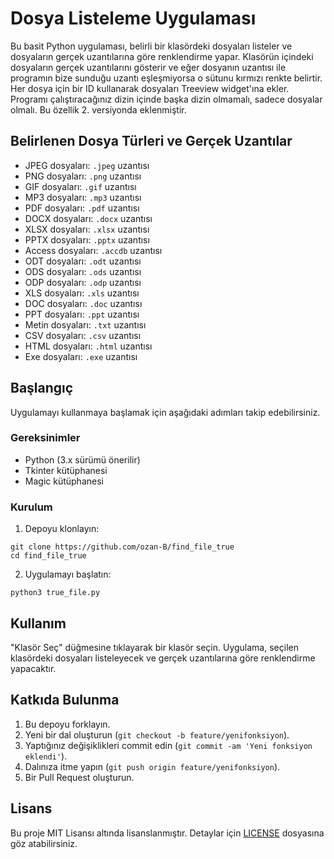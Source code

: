 <h1>Dosya Listeleme Uygulaması</h1>

<p>Bu basit Python uygulaması, belirli bir klasördeki dosyaları listeler ve dosyaların gerçek uzantılarına göre renklendirme yapar. Klasörün içindeki dosyaların gerçek uzantılarını gösterir ve eğer dosyanın uzantısı ile programın bize sunduğu uzantı eşleşmiyorsa o sütunu kırmızı renkte belirtir. Her dosya için bir ID kullanarak dosyaları Treeview widget'ına ekler. Programı çalıştıracağınız dizin içinde başka dizin olmamalı, sadece dosyalar olmalı. Bu özellik 2. versiyonda eklenmiştir.</p>

<h2>Belirlenen Dosya Türleri ve Gerçek Uzantılar</h2>

<ul>
  <li>JPEG dosyaları: <code>.jpeg</code> uzantısı</li>
  <li>PNG dosyaları: <code>.png</code> uzantısı</li>
  <li>GIF dosyaları: <code>.gif</code> uzantısı</li>
  <li>MP3 dosyaları: <code>.mp3</code> uzantısı</li>
  <li>PDF dosyaları: <code>.pdf</code> uzantısı</li>
  <li>DOCX dosyaları: <code>.docx</code> uzantısı</li>
  <li>XLSX dosyaları: <code>.xlsx</code> uzantısı</li>
  <li>PPTX dosyaları: <code>.pptx</code> uzantısı</li>
  <li>Access dosyaları: <code>.accdb</code> uzantısı</li>
  <li>ODT dosyaları: <code>.odt</code> uzantısı</li>
  <li>ODS dosyaları: <code>.ods</code> uzantısı</li>
  <li>ODP dosyaları: <code>.odp</code> uzantısı</li>
  <li>XLS dosyaları: <code>.xls</code> uzantısı</li>
  <li>DOC dosyaları: <code>.doc</code> uzantısı</li>
  <li>PPT dosyaları: <code>.ppt</code> uzantısı</li>
  <li>Metin dosyaları: <code>.txt</code> uzantısı</li>
  <li>CSV dosyaları: <code>.csv</code> uzantısı</li>
  <li>HTML dosyaları: <code>.html</code> uzantısı</li>
  <li>Exe dosyaları: <code>.exe</code> uzantısı</li>
  
</ul>

<h2>Başlangıç</h2>

<p>Uygulamayı kullanmaya başlamak için aşağıdaki adımları takip edebilirsiniz.</p>

<h3>Gereksinimler</h3>

<ul>
  <li>Python (3.x sürümü önerilir)</li>
  <li>Tkinter kütüphanesi</li>
  <li>Magic kütüphanesi</li>
</ul>

<h3>Kurulum</h3>

<ol>
  <li>Depoyu klonlayın:</li>
</ol>

<pre>
<code>git clone https://github.com/ozan-B/find_file_true
cd find_file_true</code>
</pre>

<ol start="2">
  <li>Uygulamayı başlatın:</li>
</ol>

<pre>
<code>python3 true_file.py</code>
</pre>

<h2>Kullanım</h2>

<p>"Klasör Seç" düğmesine tıklayarak bir klasör seçin. Uygulama, seçilen klasördeki dosyaları listeleyecek ve gerçek uzantılarına göre renklendirme yapacaktır.</p>

<h2>Katkıda Bulunma</h2>

<ol>
  <li>Bu depoyu forklayın.</li>
  <li>Yeni bir dal oluşturun (<code>git checkout -b feature/yenifonksiyon</code>).</li>
  <li>Yaptığınız değişiklikleri commit edin (<code>git commit -am 'Yeni fonksiyon eklendi'</code>).</li>
  <li>Dalınıza itme yapın (<code>git push origin feature/yenifonksiyon</code>).</li>
  <li>Bir Pull Request oluşturun.</li>
</ol>

<h2>Lisans</h2>

<p>Bu proje MIT Lisansı altında lisanslanmıştır. Detaylar için <a href="LICENSE">LICENSE</a> dosyasına göz atabilirsiniz.</p>

